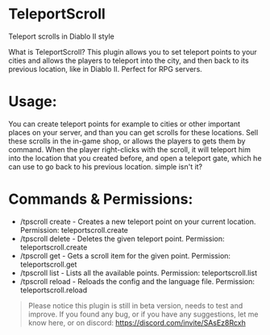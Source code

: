 # TeleportScroll
Teleport scrolls in Diablo II style

What is TeleportScroll?
This plugin allows you to set teleport points to your cities and allows the players to teleport into the city,
and then back to its previous location, like in Diablo II.
Perfect for RPG servers.



# Usage:
You can create teleport points for example to cities or other important places on your server, 
and than you can get scrolls for these locations.
Sell these scrolls in the in-game shop, or allows the players to gets them by command.
When the player right-clicks with the scroll, it will teleport him into the location that you created before, and open a teleport gate, 
which he can use to go back to his previous location. simple isn't it?

# Commands & Permissions:
- /tpscroll create <ID> - Creates a new teleport point on your current location.
Permission: teleportscroll.create
- /tpscroll delete <ID> - Deletes the given teleport point.
Permission: teleportscroll.create
- /tpscroll get <ID> - Gets a scroll item for the given point.
Permission: teleportscroll.get
- /tpscroll list - Lists all the available points.
Permission: teleportscroll.list
- /tpscroll reload - Reloads the config and the language file.
Permission: teleportscroll.reload

> Please notice this plugin is still in beta version, needs to test and improve. If you found any bug, or if you have any suggestions,
> let me know here, or on discord: https://discord.com/invite/SAsEz8Rcxh
